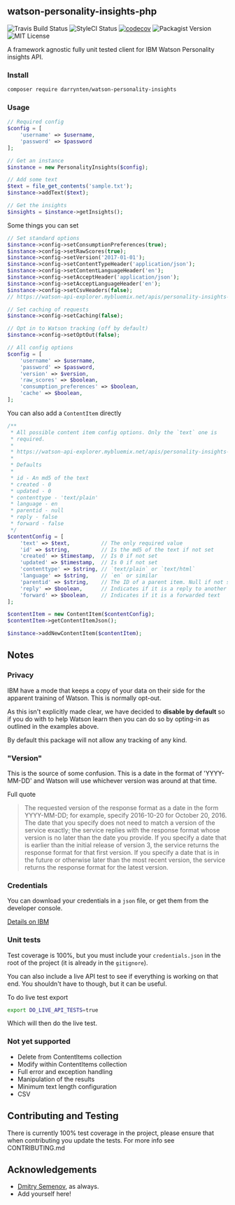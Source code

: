 ## watson-personality-insights-php

![Travis Build Status](https://travis-ci.org/darrynten/watson-personality-insights-php.svg?branch=master)
![StyleCI Status](https://styleci.io/repos/81687310/shield?branch=master)
[![codecov](https://codecov.io/gh/darrynten/watson-personality-insights-php/branch/master/graph/badge.svg)](https://codecov.io/gh/darrynten/watson-personality-insights-php)
![Packagist Version](https://img.shields.io/packagist/v/darrynten/watson-personality-insights-php.svg)
![MIT License](https://img.shields.io/github/license/darrynten/watson-personality-insights-php.svg)

A framework agnostic fully unit tested client for IBM Watson Personality
insights API.

### Install

```bash
composer require darrynten/watson-personality-insights
```

### Usage

```php
// Required config
$config = [
    'username' => $username,
    'password' => $password
];

// Get an instance
$instance = new PersonalityInsights($config);

// Add some text
$text = file_get_contents('sample.txt');
$instance->addText($text);

// Get the insights
$insights = $instance->getInsights();
```

Some things you can set

```php
// Set standard options
$instance->config->setConsumptionPreferences(true);
$instance->config->setRawScores(true);
$instance->config->setVersion('2017-01-01');
$instance->config->setContentTypeHeader('application/json');
$instance->config->setContentLanguageHeader('en');
$instance->config->setAcceptHeader('application/json');
$instance->config->setAcceptLanguageHeader('en');
$instance->config->setCsvHeaders(false);
// https://watson-api-explorer.mybluemix.net/apis/personality-insights-v3#!/personality45insights/profile

// Set caching of requests
$instance->config->setCaching(false);

// Opt in to Watson tracking (off by default)
$instance->config->setOptOut(false);

// All config options
$config = [
    'username' => $username,
    'password' => $password,
    'version' => $version,
    'raw_scores' => $boolean,
    'consumption_preferences' => $boolean,
    'cache' => $boolean,
];

```

You can also add a `ContentItem` directly

```php
/**
 * All possible content item config options. Only the `text` one is
 * required.
 *
 * https://watson-api-explorer.mybluemix.net/apis/personality-insights-v3#!/personality45insights/profile
 *
 * Defaults
 *
 * id - An md5 of the text
 * created - 0
 * updated - 0
 * contenttype - 'text/plain'
 * language - en
 * parentid - null
 * reply - false
 * forward - false
 */
$contentConfig = [
    'text' => $text,          // The only required value
    'id' => $string,          // Is the md5 of the text if not set
    'created' => $timestamp,  // Is 0 if not set
    'updated' => $timestamp,  // Is 0 if not set
    'contenttype' => $string, // `text/plain` or `text/html`
    'language' => $string,    // `en` or similar
    'parentid' => $string,    // The ID of a parent item. Null if not set
    'reply' => $boolean,      // Indicates if it is a reply to another
    'forward' => $boolean,    // Indicates if it is a forwarded text
];

$contentItem = new ContentItem($contentConfig);
$contentItem->getContentItemJson();

$instance->addNewContentItem($contentItem);
```

## Notes

### Privacy

IBM have a mode that keeps a copy of your data on their side for the
apparent training of Watson. This is normally opt-out.

As this isn't explicitly made clear, we have decided to **disable by
default** so if you do with to help Watson learn then you can do
so by opting-in as outlined in the examples above.

By default this package will not allow any tracking of any kind.

### "Version"

This is the source of some confusion. This is a date in the format of
'YYYY-MM-DD' and Watson will use whichever version was around at that
time.

Full quote

> The requested version of the response format as a date in the form
YYYY-MM-DD; for example, specify 2016-10-20 for October 20, 2016. The
date that you specify does not need to match a version of the service
exactly; the service replies with the response format whose version is
no later than the date you provide. If you specify a date that is earlier
than the initial release of version 3, the service returns the response
format for that first version. If you specify a date that is in the future
or otherwise later than the most recent version, the service returns the
response format for the latest version.

### Credentials

You can download your credentials in a `json` file, or get them from the
developer console.

[Details on IBM](https://www.ibm.com/watson/developercloud/doc/getting_started/gs-credentials.shtml)

### Unit tests

Test coverage is 100%, but you must include your `credentials.json` in
the root of the project (it is already in the `gitignore`).

You can also include a live API test to see if everything is working on
that end. You shouldn't have to though, but it can be useful.

To do live test export 

```bash
export DO_LIVE_API_TESTS=true
```

Which will then do the live test.

### Not yet supported

* Delete from ContentItems collection
* Modify within ContentItems collection
* Full error and exception handling
* Manipulation of the results
* Minimum text length configuration
* CSV

## Contributing and Testing

There is currently 100% test coverage in the project, please ensure that
when contributing you update the tests. For more info see CONTRIBUTING.md

## Acknowledgements

* [Dmitry Semenov](https://github.com/mxnr), as always.
* Add yourself here!
